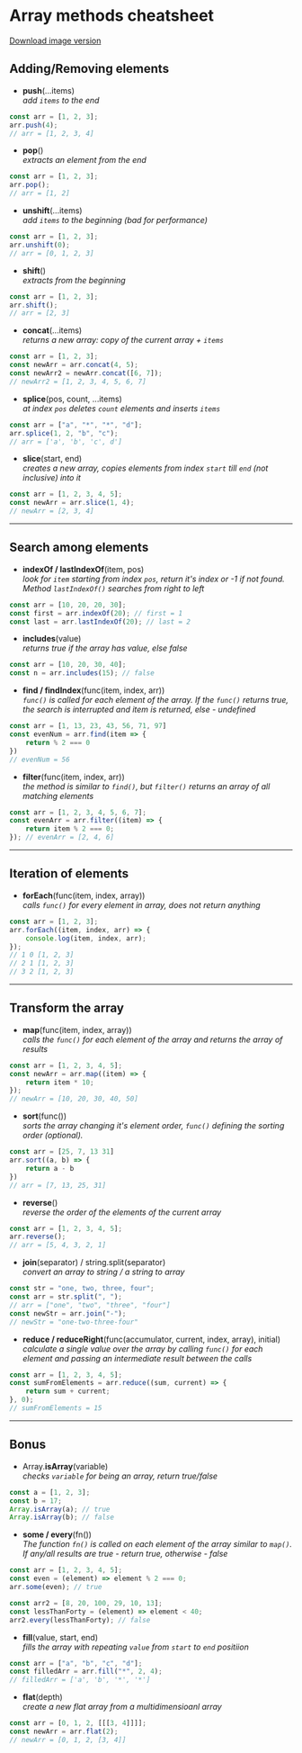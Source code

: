 # Array methods cheatsheet

[Download image version](js-array-methods.png)

## Adding/Removing elements

-   **push**(...items)\
    _add `items` to the end_

```js
const arr = [1, 2, 3];
arr.push(4);
// arr = [1, 2, 3, 4]
```

-   **pop**()\
    _extracts an element from the end_

```js
const arr = [1, 2, 3];
arr.pop();
// arr = [1, 2]
```

-   **unshift**(...items)\
    _add `items` to the beginning (bad for performance)_

```js
const arr = [1, 2, 3];
arr.unshift(0);
// arr = [0, 1, 2, 3]
```

-   **shift**()\
    _extracts from the beginning_

```js
const arr = [1, 2, 3];
arr.shift();
// arr = [2, 3]
```

-   **concat**(...items)\
    _returns a new array: copy of the current array + `items`_

```js
const arr = [1, 2, 3];
const newArr = arr.concat(4, 5);
const newArr2 = newArr.concat([6, 7]);
// newArr2 = [1, 2, 3, 4, 5, 6, 7]
```

-   **splice**(pos, count, ...items)\
    _at index `pos` deletes `count` elements and inserts `items`_

```js
const arr = ["a", "*", "*", "d"];
arr.splice(1, 2, "b", "c");
// arr = ['a', 'b', 'c', d']
```

-   **slice**(start, end)\
    _creates a new array, copies elements from index `start` till `end` (not inclusive) into it_

```js
const arr = [1, 2, 3, 4, 5];
const newArr = arr.slice(1, 4);
// newArr = [2, 3, 4]
```

---

## Search among elements

-   **indexOf / lastIndexOf**(item, pos)\
    _look for `item` starting from index `pos`, return it's index or -1 if not found. Method `lastIndexOf()` searches from right to left_

```js
const arr = [10, 20, 20, 30];
const first = arr.indexOf(20); // first = 1
const last = arr.lastIndexOf(20); // last = 2
```

-   **includes**(value)\
    _returns true if the array has value, else false_

```js
const arr = [10, 20, 30, 40];
const n = arr.includes(15); // false
```

-   **find / findIndex**(func(item, index, arr))\
    _`func()` is called for each element of the array. If the `func()` returns true, the search is interrupted and item is returned, else - undefined_

```js
const arr = [1, 13, 23, 43, 56, 71, 97]
const evenNum = arr.find(item => {
    return % 2 === 0
})
// evenNum = 56
```

-   **filter**(func(item, index, arr))\
    _the method is similar to `find()`, but `filter()` returns an array of all matching elements_

```js
const arr = [1, 2, 3, 4, 5, 6, 7];
const evenArr = arr.filter((item) => {
    return item % 2 === 0;
}); // evenArr = [2, 4, 6]
```

---

## Iteration of elements

-   **forEach**(func(item, index, array))\
    _calls `func()` for every element in array, does not return anything_

```js
const arr = [1, 2, 3];
arr.forEach((item, index, arr) => {
    console.log(item, index, arr);
});
// 1 0 [1, 2, 3]
// 2 1 [1, 2, 3]
// 3 2 [1, 2, 3]
```

---

## Transform the array

-   **map**(func(item, index, array))\
    _calls the `func()` for each element of the array and returns the array of results_

```js
const arr = [1, 2, 3, 4, 5];
const newArr = arr.map((item) => {
    return item * 10;
});
// newArr = [10, 20, 30, 40, 50]
```

-   **sort**(func())\
    _sorts the array changing it's element order, `func()` defining the sorting order (optional)._

```js
const arr = [25, 7, 13 31]
arr.sort((a, b) => {
    return a - b
})
// arr = [7, 13, 25, 31]
```

-   **reverse**()\
    _reverse the order of the elements of the current array_

```js
const arr = [1, 2, 3, 4, 5];
arr.reverse();
// arr = [5, 4, 3, 2, 1]
```

-   **join**(separator) / string.split(separator)\
    _convert an array to string / a string to array_

```js
const str = "one, two, three, four";
const arr = str.split(", ");
// arr = ["one", "two", "three", "four"]
const newStr = arr.join("-");
// newStr = "one-two-three-four"
```

-   **reduce / reduceRight**(func(accumulator, current, index, array), initial)\
    _calculate a single value over the array by calling `func()` for each element and passing an intermediate result between the calls_

```js
const arr = [1, 2, 3, 4, 5];
const sumFromElements = arr.reduce((sum, current) => {
    return sum + current;
}, 0);
// sumFromElements = 15
```

---

## Bonus

-   Array.**isArray**(variable)\
    _checks `variable` for being an array, return true/false_

```js
const a = [1, 2, 3];
const b = 17;
Array.isArray(a); // true
Array.isArray(b); // false
```

-   **some / every**(fn())\
    _The function `fn()` is called on each element of the array similar to `map()`. If any/all results are true - return true, otherwise - false_

```js
const arr = [1, 2, 3, 4, 5];
const even = (element) => element % 2 === 0;
arr.some(even); // true

const arr2 = [8, 20, 100, 29, 10, 13];
const lessThanForty = (element) => element < 40;
arr2.every(lessThanForty); // false
```

-   **fill**(value, start, end)\
    _fills the array with repeating `value` from `start` to `end` positiion_

```js
const arr = ["a", "b", "c", "d"];
const filledArr = arr.fill("*", 2, 4);
// filledArr = ['a', 'b', '*', '*']
```

-   **flat**(depth)\
    _create a new flat array from a multidimensioanl array_

```js
const arr = [0, 1, 2, [[[3, 4]]]];
const newArr = arr.flat(2);
// newArr = [0, 1, 2, [3, 4]]
```
